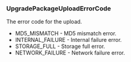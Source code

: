 ### UpgradePackageUploadErrorCode
The error code for the upload.

- MD5_MISMATCH - MD5 mismatch error.
- INTERNAL_FAILURE - Internal failure error.
- STORAGE_FULL - Storage full error.
- NETWORK_FAILURE - Network failure error.
